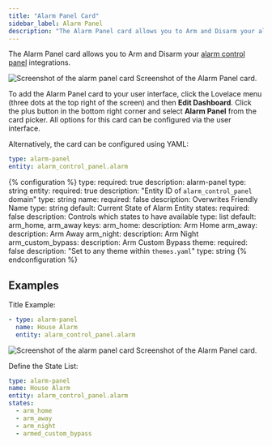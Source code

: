 ```yaml
---
title: "Alarm Panel Card"
sidebar_label: Alarm Panel
description: "The Alarm Panel card allows you to Arm and Disarm your alarm control panel integrations."
---
```


The Alarm Panel card allows you to Arm and Disarm your [alarm control panel](/integrations/#alarm) integrations.

<p class='img'>
<img src='/images/lovelace/lovelace_alarm_panel_card.gif' alt='Screenshot of the alarm panel card'>
Screenshot of the Alarm Panel card.
</p>

To add the Alarm Panel card to your user interface, click the Lovelace menu (three dots at the top right of the screen) and then **Edit Dashboard**. Click the plus button in the bottom right corner and select **Alarm Panel** from the card picker. All options for this card can be configured via the user interface.

Alternatively, the card can be configured using YAML:

```yaml
type: alarm-panel
entity: alarm_control_panel.alarm
```

{% configuration %}
type:
  required: true
  description: alarm-panel
  type: string
entity:
  required: true
  description: "Entity ID of `alarm_control_panel` domain"
  type: string
name:
  required: false
  description: Overwrites Friendly Name
  type: string
  default: Current State of Alarm Entity
states:
  required: false
  description: Controls which states to have available
  type: list
  default: arm_home, arm_away
  keys:
    arm_home:
      description: Arm Home
    arm_away:
      description: Arm Away
    arm_night:
      description: Arm Night
    arm_custom_bypass:
      description: Arm Custom Bypass
theme:
  required: false
  description: "Set to any theme within `themes.yaml`"
  type: string
{% endconfiguration %}

## Examples

Title Example:

```yaml
- type: alarm-panel
  name: House Alarm
  entity: alarm_control_panel.alarm
```

<p class='img'>
<img src='/images/lovelace/lovelace_alarm_panel_title_card.gif' alt='Screenshot of the alarm panel card'>
Screenshot of the Alarm Panel card.
</p>

Define the State List:

```yaml
type: alarm-panel
name: House Alarm
entity: alarm_control_panel.alarm
states:
  - arm_home
  - arm_away
  - arm_night
  - armed_custom_bypass
```

